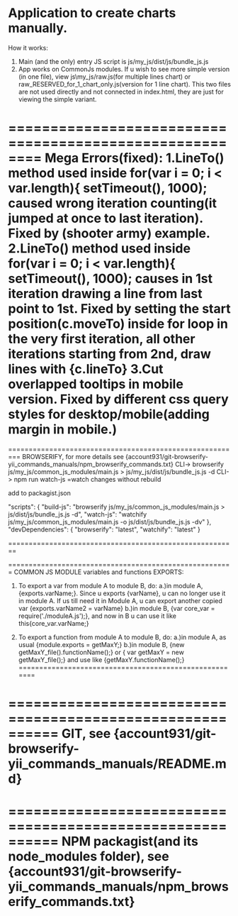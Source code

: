 # Application to create charts manually.

How it works:
1. Main (and the only) entry JS script is js/my_js/dist/js/bundle_js.js
2. App works on CommonJs modules. If u wish to see more simple version (in one file), view js\my_js/raw.js(for multiple lines chart) 
   or raw_RESERVED_for_1_chart_only.js(version for 1 line chart). 
   This two files are not used directly and not connected in index.html, they are just for viewing the simple variant.
   
  




========================================================
Mega Errors(fixed):
1.LineTo() method used inside for(var i = 0; i < var.length){ setTimeout(), 1000); caused wrong iteration counting(it jumped at once to last iteration). 
Fixed by (shooter army) example.
2.LineTo() method used inside for(var i = 0; i < var.length){ setTimeout(), 1000); causes in 1st iteration drawing a line from last point to 1st.
Fixed by setting the start position(c.moveTo) inside for loop in the very first iteration, all other iterations starting from 2nd, draw lines with {c.lineTo}
3.Cut overlapped tooltips in mobile version. Fixed by different css query styles for desktop/mobile(adding margin in mobile.)
========================================================





=========================================================
BROWSERIFY, for more details see {account931/git-browserify-yii_commands_manuals/npm_browserify_commands.txt}
CLI-> browserify js/my_js/common_js_modules/main.js > js/my_js/dist/js/bundle_js.js -d
CLI-> npm run watch-js    =watch changes without rebuild
                                         
add to packagist.json

 "scripts": {
    "build-js": "browserify js/my_js/common_js_modules/main.js > js/dist/js/bundle_js.js -d",
    "watch-js": "watchify js/my_js/common_js_modules/main.js -o js/dist/js/bundle_js.js -dv"
  },
 "devDependencies": {
    "browserify": "latest",
    "watchify": "latest"
  }

========================================================




=======================================================
COMMON JS MODULE variables and functions EXPORTS:
1. To export a var from module A to module B, do:
  a.)in module A, {exports.varName;}. Since u exports {varName}, u can no longer use it in module A. 
      If us till need it in Module A, u can export another copied var {exports.varName2 = varName}
  b.)in module B, {var core_var = require('./moduleA.js');}, and now in B u can use it like this{core_var.varName;}
  
2. To export a function from module A to module B, do:
  a.)in module A, as usual {module.exports = getMaxY;}
  b.)in module B, {new getMaxY_file().functionName();} or { var getMaxY = new getMaxY_file();} and use like {getMaxY.functionName();}
=======================================================














==========================================================
GIT, see {account931/git-browserify-yii_commands_manuals/README.md}
==========================================================

==========================================================
NPM packagist(and its node_modules folder), see {account931/git-browserify-yii_commands_manuals/npm_browserify_commands.txt}
==========================================================



